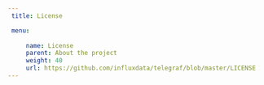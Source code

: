 ```yaml
---
 title: License

 menu:
   
     name: License
     parent: About the project
     weight: 40
     url: https://github.com/influxdata/telegraf/blob/master/LICENSE
---
```

